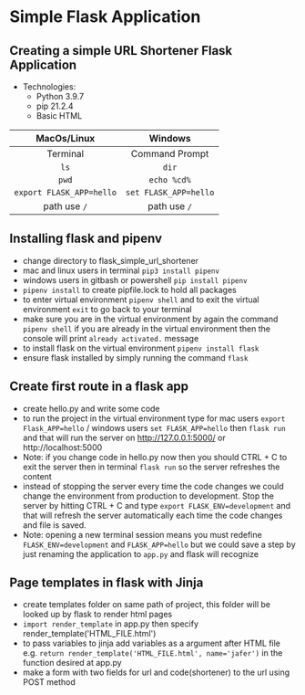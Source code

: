 # Simple Flask Application 
## Creating a simple URL Shortener Flask Application
- Technologies:
  - Python 3.9.7
  - pip 21.2.4 
  - Basic HTML

|MacOs/Linux|Windows|
|:---:|:---:|
|Terminal|Command Prompt|
|`ls`|`dir`|
|`pwd`|`echo %cd%`|
|`export FLASK_APP=hello`|`set FLASK_APP=hello`|
|path use `/`|path use `/`|


## Installing flask and pipenv
- change directory to flask_simple_url_shortener 
- mac and linux users in terminal `pip3 install pipenv`
- windows users in gitbash or powershell `pip install pipenv`
- `pipenv install` to create pipfile.lock to hold all packages
- to enter virtual environment `pipenv shell` and to exit the virtual environment `exit` to go back to your terminal
- make sure you are in the virtual environment by again the command `pipenv shell` if you are already in the virtual environment then the console will print `already activated.` message
- to install flask on the virtual environment `pipenv install flask`
- ensure flask installed by simply running the command `flask`

## Create first route in a flask app
- create hello.py and write some code
- to run the project in the virtual environment type for mac users `export Flask_APP=hello` / windows users `set FLASK_APP=hello` then `flask run` and that will run the server on http://127.0.0.1:5000/ or http://localhost:5000
- Note: if you change code in hello.py now then you should CTRL + C to exit the server then in terminal `flask run` so the server refreshes the content
- instead of stopping the server every time the code changes we could change the environment from production to development. Stop the server by hitting CTRL + C and type `export FLASK_ENV=development` and that will refresh the server automatically each time the code changes and file is saved. 
- Note: opening a new terminal session means you must redefine `FLASK_ENV=development` and `FLASK_APP=hello` but we could save a step by just renaming the application to `app.py` and flask will recognize  
## Page templates in flask with Jinja
  - create templates folder on same path of project, this folder will be looked up by flask to render html pages
  - `import render_template` in app.py then specify render_template('HTML_FILE.html')
  - to pass variables to jinja add variables as a argument after HTML file e.g. `return render_template('HTML_FILE.html', name='jafer')` in the function desired at app.py
  - make a form with two fields for url and code(shortener) to the url using POST method